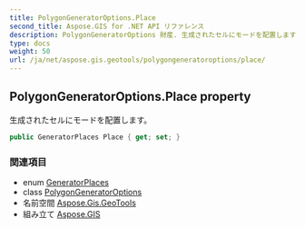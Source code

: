 ```yaml
---
title: PolygonGeneratorOptions.Place
second_title: Aspose.GIS for .NET API リファレンス
description: PolygonGeneratorOptions 財産. 生成されたセルにモードを配置します
type: docs
weight: 50
url: /ja/net/aspose.gis.geotools/polygongeneratoroptions/place/
---
```

## PolygonGeneratorOptions.Place property

生成されたセルにモードを配置します。

```csharp
public GeneratorPlaces Place { get; set; }
```

### 関連項目

* enum [GeneratorPlaces](../../generatorplaces/)
* class [PolygonGeneratorOptions](../)
* 名前空間 [Aspose.Gis.GeoTools](../../polygongeneratoroptions/)
* 組み立て [Aspose.GIS](../../../)


